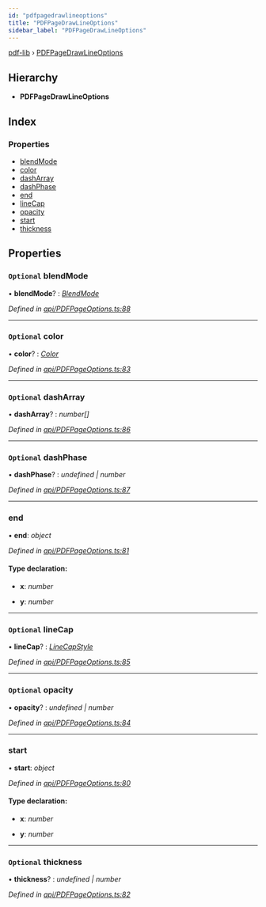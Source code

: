 ```yaml
---
id: "pdfpagedrawlineoptions"
title: "PDFPageDrawLineOptions"
sidebar_label: "PDFPageDrawLineOptions"
---
```


[pdf-lib](../index.md) › [PDFPageDrawLineOptions](pdfpagedrawlineoptions.md)

## Hierarchy

* **PDFPageDrawLineOptions**

## Index

### Properties

* [blendMode](pdfpagedrawlineoptions.md#optional-blendmode)
* [color](pdfpagedrawlineoptions.md#optional-color)
* [dashArray](pdfpagedrawlineoptions.md#optional-dasharray)
* [dashPhase](pdfpagedrawlineoptions.md#optional-dashphase)
* [end](pdfpagedrawlineoptions.md#end)
* [lineCap](pdfpagedrawlineoptions.md#optional-linecap)
* [opacity](pdfpagedrawlineoptions.md#optional-opacity)
* [start](pdfpagedrawlineoptions.md#start)
* [thickness](pdfpagedrawlineoptions.md#optional-thickness)

## Properties

### `Optional` blendMode

• **blendMode**? : *[BlendMode](../enums/blendmode.md)*

*Defined in [api/PDFPageOptions.ts:88](https://github.com/Hopding/pdf-lib/blob/e10290a/src/api/PDFPageOptions.ts#L88)*

___

### `Optional` color

• **color**? : *[Color](../index.md#color)*

*Defined in [api/PDFPageOptions.ts:83](https://github.com/Hopding/pdf-lib/blob/e10290a/src/api/PDFPageOptions.ts#L83)*

___

### `Optional` dashArray

• **dashArray**? : *number[]*

*Defined in [api/PDFPageOptions.ts:86](https://github.com/Hopding/pdf-lib/blob/e10290a/src/api/PDFPageOptions.ts#L86)*

___

### `Optional` dashPhase

• **dashPhase**? : *undefined | number*

*Defined in [api/PDFPageOptions.ts:87](https://github.com/Hopding/pdf-lib/blob/e10290a/src/api/PDFPageOptions.ts#L87)*

___

###  end

• **end**: *object*

*Defined in [api/PDFPageOptions.ts:81](https://github.com/Hopding/pdf-lib/blob/e10290a/src/api/PDFPageOptions.ts#L81)*

#### Type declaration:

* **x**: *number*

* **y**: *number*

___

### `Optional` lineCap

• **lineCap**? : *[LineCapStyle](../enums/linecapstyle.md)*

*Defined in [api/PDFPageOptions.ts:85](https://github.com/Hopding/pdf-lib/blob/e10290a/src/api/PDFPageOptions.ts#L85)*

___

### `Optional` opacity

• **opacity**? : *undefined | number*

*Defined in [api/PDFPageOptions.ts:84](https://github.com/Hopding/pdf-lib/blob/e10290a/src/api/PDFPageOptions.ts#L84)*

___

###  start

• **start**: *object*

*Defined in [api/PDFPageOptions.ts:80](https://github.com/Hopding/pdf-lib/blob/e10290a/src/api/PDFPageOptions.ts#L80)*

#### Type declaration:

* **x**: *number*

* **y**: *number*

___

### `Optional` thickness

• **thickness**? : *undefined | number*

*Defined in [api/PDFPageOptions.ts:82](https://github.com/Hopding/pdf-lib/blob/e10290a/src/api/PDFPageOptions.ts#L82)*
